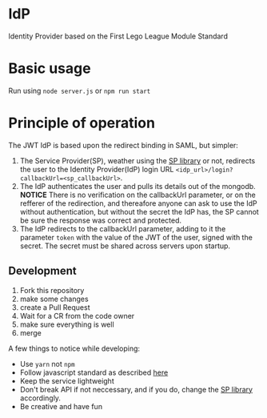 # IdP
Identity Provider based on the First Lego League Module Standard

# Basic usage
Run using `node server.js`  or `npm run start`

# Principle of operation
The JWT IdP is based upon the redirect binding in SAML, but simpler:  
1. The Service Provider(SP), weather using the [SP library](https://github.com/FirstLegoLeagueIL/SP) or not, redirects the user to the Identity Provider(IdP) login URL `<idp_url>/login?callbackUrl=<sp_callbackUrl>`.
2. The IdP authenticates the user and pulls its details out of the mongodb. **NOTICE** There is no verification on the callbackUrl parameter, or on the refferer of the redirection, and thereafore anyone can ask to use the IdP without authentication, but without the secret the IdP has, the SP cannot be sure the response was correct and protected.
3. The IdP redirects to the callbackUrl parameter, adding to it the parameter `token` with the value of the JWT of the user, signed with the secret. The secret must be shared across servers upon startup.

## Development
1. Fork this repository
2. make some changes
3. create a Pull Request
4. Wait for a CR from the code owner
5. make sure everything is well
6. merge

A few things to notice while developing:
* Use `yarn` not `npm`
* Follow javascript standard as described [here](https://standardjs.com/)
* Keep the service lightweight
* Don't break API if not neccessary, and if you do, change the [SP library](https://github.com/FirstLegoLeagueIL/SP) accordingly.
* Be creative and have fun
